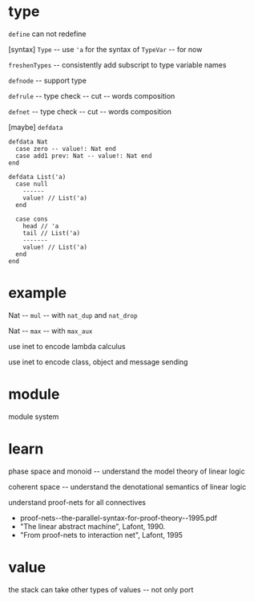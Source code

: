 # type

`define` can not redefine

[syntax] `Type` -- use `'a` for the syntax of `TypeVar` -- for now

`freshenTypes` -- consistently add subscript to type variable names

`defnode` -- support type

`defrule` -- type check -- cut -- words composition

`defnet` -- type check -- cut -- words composition

[maybe] `defdata`

```inet
defdata Nat
  case zero -- value!: Nat end
  case add1 prev: Nat -- value!: Nat end
end

defdata List('a)
  case null
    ------
    value! // List('a)
  end

  case cons
    head // 'a
    tail // List('a)
    -------
    value! // List('a)
  end
end
```

# example

Nat -- `mul` -- with `nat_dup` and `nat_drop`

Nat -- `max` -- with `max_aux`

use inet to encode lambda calculus

use inet to encode class, object and message sending

# module

module system

# learn

phase space and monoid -- understand the model theory of linear logic

coherent space -- understand the denotational semantics of linear logic

understand proof-nets for all connectives

- proof-nets--the-parallel-syntax-for-proof-theory--1995.pdf
- "The linear abstract machine", Lafont, 1990.
- "From proof-nets to interaction net", Lafont, 1995

# value

the stack can take other types of values -- not only port
